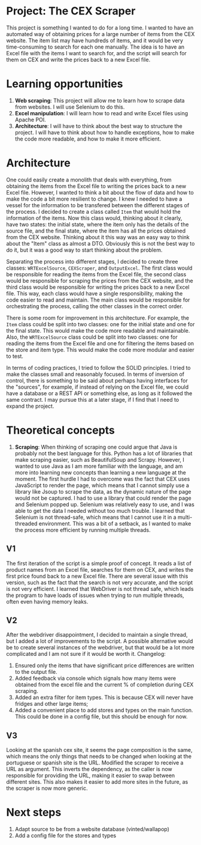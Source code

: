 # Project: The CEX Scraper

This project is something I wanted to do for a long time. I wanted to have an automated way of obtaining prices for a 
large number of items from the CEX website. The item list may have hundreds of items, and it would be very time-consuming
to search for each one manually. The idea is to have an Excel file with the items I want to search for, and the script
will search for them on CEX and write the prices back to a new Excel file.

# Learning opportunities
1. **Web scraping**: This project will allow me to learn how to scrape data from websites. I will use Selenium to do this.
2. **Excel manipulation**: I will learn how to read and write Excel files using Apache POI.
3. **Architecture**: I will have to think about the best way to structure the project. I will have to think about how to
   handle exceptions, how to make the code more readable, and how to make it more efficient.

# Architecture
One could easily create a monolith that deals with everything, from obtaining the items from the Excel file to writing
the prices back to a new Excel file. However, I wanted to think a bit about the flow of data and how to make the code a 
bit more resilient to change. I knew I needed to have a vessel for the information to be transfered between the different
stages of the process. I decided to create a class called `Item` that would hold the information of the items. Now this
class would, thinking about it clearly, have two states: the initial state, where the item only has the details of the 
source file, and the final state, where the item has all the prices obtained from the CEX website. Thinking about it this
way was an easy way to think about the "Item" class as almost a DTO. Obviously this is not the best way to do it, but it
was a good way to start thinking about the problem.

Separating the process into different stages, I decided to create three classes: `WRTExcelSource`, `CEXScraper`, and
`OutputExcel`. The first class would be responsible for reading the items from the Excel file, the second class would be
responsible for scraping the prices from the CEX website, and the third class would be responsible for writing the prices
back to a new Excel file. This way, each class would have a single responsibility, making the code easier to read and
maintain. The main class would be responsible for orchestrating the process, calling the other classes in the correct
order.

There is some room for improvement in this architecture. For example, the `Item` class could be split into two classes:
one for the initial state and one for the final state. This would make the code more readable and maintainable. Also, the
`WRTExcelSource` class could be split into two classes: one for reading the items from the Excel file and one for
filtering the items based on the store and item type. This would make the code more modular and easier to test.

In terms of coding practices, I tried to follow the SOLID principles. I tried to make the classes small and reasonably
focused. In terms of inversion of control, there is something to be said about perhaps having interfaces for the "sources",
for example, if instead of relying on the Excel file, we could have a database or a REST API or something else, as long as
it followed the same contract. I may pursue this at a later stage, if I find that I need to expand the project.

# Theoretical concepts
1. **Scraping**: When thinking of scraping one could argue that Java is probably not the best language for this. Python
has a lot of libraries that make scraping easier, such as BeautifulSoup and Scrapy. However, I wanted to use Java
as I am more familiar with the language, and am more into learning new concepts than learning a new language at the moment. 
The first hurdle I had to overcome was the fact that CEX uses JavaScript to render the page, which means that I cannot simply use 
a library like Jsoup to scrape the data, as the dynamic nature of the page would not be captured. I had to use a library 
that could render the page and Selenium popped up. Selenium was relatively easy to use, and I was able to get the data I
needed without too much trouble. I learned that Selenium is not thread-safe, which means that I cannot use it in a
multi-threaded environment. This was a bit of a setback, as I wanted to make the process more efficient by running
multiple threads. 

## V1
The first iteration of the script is a simple proof of concept. It reads a list of product names from an Excel file,
searches for them on CEX, and writes the first price found back to a new Excel file. There are several issue with this
version, such as the fact that the search is not very accurate, and the script is not very efficient. I learned that
WebDriver is not thread safe, which leads the program to have loads of issues when trying to run multiple threads, often
even having memory leaks.

## V2   
After the webdriver disappointment, I decided to maintain a single thread, but I added a lot of improvements to the script.
A possible alternative would be to create several instances of the webdriver, but that would be a lot more complicated and
I am not sure if it would be worth it.
Changelog:
1. Ensured only the items that have significant price differences are written to the output file.
2. Added feedback via console which signals how many items were obtained from the excel file and the current % of completion
during CEX scraping.
3. Added an extra filter for item types. This is because CEX will never have fridges and other large items;
4. Added a convenient place to add stores and types on the main function. This could be done in a config file, but this
should be enough for now.

## V3
Looking at the spanish cex site, it seems the page composition is the same, which means the only things that needs to be
changed when looking at the portuguese or spanish site is the URL. Modified the scraper to receive a URL as argument. This
inverts the dependency, as the caller is now responsible for providing the URL, making it easier to swap between different
sites. This also makes it easier to add more sites in the future, as the scraper is now more generic.

# Next steps

1. Adapt source to be from a website database (vinted/wallapop)
3. Add a config file for the stores and types
